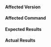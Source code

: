 #### Affected Version

<!-- Use yay -V to get installed version -->

<!-- Example: `yay v3.373` -->

#### Affected Command

<!-- if applies -->

<!-- Example: yay -Syu -->

<!-- Example: yay -S yay-bin -->

#### Expected Results

<!-- Example: Package installed successfully -->

#### Actual Results

<!-- Example: Error is thrown -->
